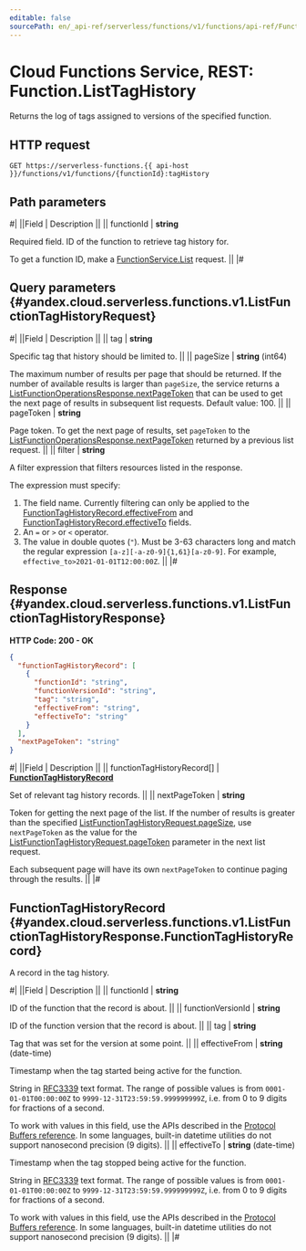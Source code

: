 ```yaml
---
editable: false
sourcePath: en/_api-ref/serverless/functions/v1/functions/api-ref/Function/listTagHistory.md
---
```


# Cloud Functions Service, REST: Function.ListTagHistory

Returns the log of tags assigned to versions of the specified function.

## HTTP request

```
GET https://serverless-functions.{{ api-host }}/functions/v1/functions/{functionId}:tagHistory
```

## Path parameters

#|
||Field | Description ||
|| functionId | **string**

Required field. ID of the function to retrieve tag history for.

To get a function ID, make a [FunctionService.List](/docs/functions/functions/api-ref/Function/list#List) request. ||
|#

## Query parameters {#yandex.cloud.serverless.functions.v1.ListFunctionTagHistoryRequest}

#|
||Field | Description ||
|| tag | **string**

Specific tag that history should be limited to. ||
|| pageSize | **string** (int64)

The maximum number of results per page that should be returned. If the number of available
results is larger than `pageSize`, the service returns a [ListFunctionOperationsResponse.nextPageToken](/docs/functions/functions/api-ref/Function/listOperations#yandex.cloud.serverless.functions.v1.ListFunctionOperationsResponse)
that can be used to get the next page of results in subsequent list requests.
Default value: 100. ||
|| pageToken | **string**

Page token. To get the next page of results, set `pageToken` to the
[ListFunctionOperationsResponse.nextPageToken](/docs/functions/functions/api-ref/Function/listOperations#yandex.cloud.serverless.functions.v1.ListFunctionOperationsResponse) returned by a previous list request. ||
|| filter | **string**

A filter expression that filters resources listed in the response.

The expression must specify:
1. The field name. Currently filtering can only be applied to the [FunctionTagHistoryRecord.effectiveFrom](#yandex.cloud.serverless.functions.v1.ListFunctionTagHistoryResponse.FunctionTagHistoryRecord) and [FunctionTagHistoryRecord.effectiveTo](#yandex.cloud.serverless.functions.v1.ListFunctionTagHistoryResponse.FunctionTagHistoryRecord) fields.
2. An `=` or `>` or `<` operator.
3. The value in double quotes (`"`). Must be 3-63 characters long and match the regular expression `[a-z][-a-z0-9]{1,61}[a-z0-9]`.
For example, `effective_to>2021-01-01T12:00:00Z`. ||
|#

## Response {#yandex.cloud.serverless.functions.v1.ListFunctionTagHistoryResponse}

**HTTP Code: 200 - OK**

```json
{
  "functionTagHistoryRecord": [
    {
      "functionId": "string",
      "functionVersionId": "string",
      "tag": "string",
      "effectiveFrom": "string",
      "effectiveTo": "string"
    }
  ],
  "nextPageToken": "string"
}
```

#|
||Field | Description ||
|| functionTagHistoryRecord[] | **[FunctionTagHistoryRecord](#yandex.cloud.serverless.functions.v1.ListFunctionTagHistoryResponse.FunctionTagHistoryRecord)**

Set of relevant tag history records. ||
|| nextPageToken | **string**

Token for getting the next page of the list. If the number of results is greater than
the specified [ListFunctionTagHistoryRequest.pageSize](#yandex.cloud.serverless.functions.v1.ListFunctionTagHistoryRequest), use `nextPageToken` as the value
for the [ListFunctionTagHistoryRequest.pageToken](#yandex.cloud.serverless.functions.v1.ListFunctionTagHistoryRequest) parameter in the next list request.

Each subsequent page will have its own `nextPageToken` to continue paging through the results. ||
|#

## FunctionTagHistoryRecord {#yandex.cloud.serverless.functions.v1.ListFunctionTagHistoryResponse.FunctionTagHistoryRecord}

A record in the tag history.

#|
||Field | Description ||
|| functionId | **string**

ID of the function that the record is about. ||
|| functionVersionId | **string**

ID of the function version that the record is about. ||
|| tag | **string**

Tag that was set for the version at some point. ||
|| effectiveFrom | **string** (date-time)

Timestamp when the tag started being active for the function.

String in [RFC3339](https://www.ietf.org/rfc/rfc3339.txt) text format. The range of possible values is from
`0001-01-01T00:00:00Z` to `9999-12-31T23:59:59.999999999Z`, i.e. from 0 to 9 digits for fractions of a second.

To work with values in this field, use the APIs described in the
[Protocol Buffers reference](https://developers.google.com/protocol-buffers/docs/reference/overview).
In some languages, built-in datetime utilities do not support nanosecond precision (9 digits). ||
|| effectiveTo | **string** (date-time)

Timestamp when the tag stopped being active for the function.

String in [RFC3339](https://www.ietf.org/rfc/rfc3339.txt) text format. The range of possible values is from
`0001-01-01T00:00:00Z` to `9999-12-31T23:59:59.999999999Z`, i.e. from 0 to 9 digits for fractions of a second.

To work with values in this field, use the APIs described in the
[Protocol Buffers reference](https://developers.google.com/protocol-buffers/docs/reference/overview).
In some languages, built-in datetime utilities do not support nanosecond precision (9 digits). ||
|#